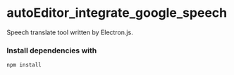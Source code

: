 # autoEditor_integrate_google_speech

Speech translate tool written by Electron.js.

### Install dependencies with

```
npm install
```
